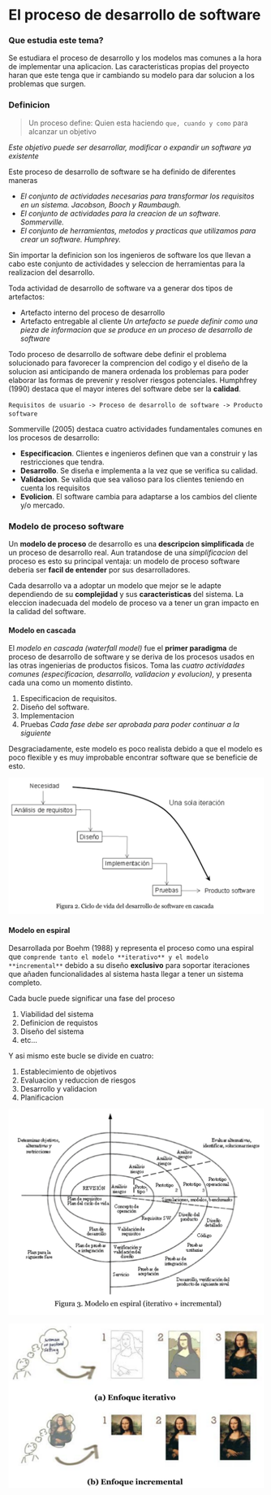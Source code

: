 # El proceso de desarrollo de **software**

### Que estudia este tema?

Se estudiara el proceso de desarrollo y los modelos mas comunes a la hora de implementar una aplicacion. Las caracteristicas propias del proyecto haran que este tenga que ir cambiando su modelo para dar solucion a los problemas que surgen.

### Definicion

> Un proceso define: Quien esta haciendo `que, cuando y como` para alcanzar un objetivo

*Este objetivo puede ser desarrollar, modificar o expandir un software ya existente*

Este proceso de desarrollo de software se ha definido de diferentes maneras
- *El conjunto de actividades necesarias para transformar los requisitos en un sistema. Jacobson, Booch y Raumbaugh.*
- *El conjunto de actividades para la creacion de un software. Sommerville.*
- *El conjunto de herramientas, metodos y practicas que utilizamos para crear un software. Humphrey.*

Sin importar la definicion son los ingenieros de software los que llevan a cabo este conjunto de actividades y seleccion de herramientas para la realizacion del desarrollo.

Toda actividad de desarrollo de software va a generar dos tipos de artefactos:
- Artefacto interno del proceso de desarrollo
- Artefacto entregable al cliente
*Un artefacto se puede definir como una pieza de informacion que se produce en un proceso de desarrollo de software*

Todo proceso de desarrollo de software debe definir el problema solucionado para favorecer la comprencion del codigo y el diseño de la solucion asi anticipando de manera ordenada los problemas para poder elaborar las formas de prevenir y resolver riesgos potenciales. Humphfrey (1990) destaca que el mayor interes del software debe ser la **calidad**.

`Requisitos de usuario -> Proceso de desarrollo de software -> Producto software`

Sommerville (2005) destaca cuatro actividades fundamentales comunes en los procesos de desarrollo:

- **Especificacion**. Clientes e ingenieros definen que van a construir y las restricciones que tendra.
- **Desarrollo**. Se diseña e implementa a la vez que se verifica su calidad.
- **Validacion**. Se valida que sea valioso para los clientes teniendo en cuenta los requisitos
- **Evolicion**. El software cambia para adaptarse a los cambios del cliente y/o mercado.

### Modelo de proceso software

Un **modelo de proceso** de desarrollo es una **descripcion simplificada** de un proceso de desarrollo real. Aun tratandose de una *simplificacion* del proceso es esto su principal ventaja: un modelo de proceso software deberia ser **facil de entender** por sus desarrolladores.

Cada desarrollo va a adoptar un modelo que mejor se le adapte dependiendo de su **complejidad** y sus **caracteristicas** del sistema. La eleccion inadecuada del modelo de proceso va a tener un gran impacto en la calidad del software.

#### Modelo en cascada

El *modelo en cascada (waterfall model)* fue el **primer paradigma** de proceso de desarrollo de software y se deriva de los procesos usados en las otras ingenierias de productos fisicos. Toma las *cuatro actividades comunes (especificacion, desarrollo, validacion y evolucion),* y presenta cada una como un momento distinto.

1. Especificacion de requisitos.
2. Diseño del software.
3. Implementacion
4. Pruebas
*Cada fase debe ser aprobada para poder continuar a la siguiente*

Desgraciadamente, este modelo es poco realista debido a que el modelo es poco flexible y es muy improbable encontrar software que se beneficie de esto.

![Imagen del modelo cascada](./images/ing_sof_lectura-2_1.png)

#### Modelo en espiral

Desarrollada por Boehm (1988) y representa el proceso como una espiral que `comprende tanto el modelo **iterativo** y el modelo **incremental**` debido a su diseño **exclusivo** para soportar iteraciones que añaden funcionalidades al sistema hasta llegar a tener un sistema completo.

Cada bucle puede significar una fase del proceso

1. Viabilidad del sistema
2. Definicion de requistos
3. Diseño del sistema
4. etc...

Y asi mismo este bucle se divide en cuatro:

1. Establecimiento de objetivos
2. Evaluacion y reduccion de riesgos
3. Desarrollo y validacion
4. Planificacion

![Imagen del modelo espiral](./images/ing_sof_lectura-2_2.png)

![Imagen del modelo espiral](./images/ing_sof_lectura-2_3.png)

